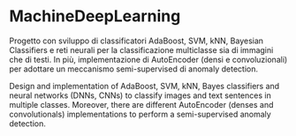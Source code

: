# MachineDeepLearning
Progetto con sviluppo di classificatori AdaBoost, SVM, kNN, Bayesian Classifiers e reti neurali per la classificazione multiclasse sia di immagini che di testi.
In più, implementazione di AutoEncoder (densi e convoluzionali) per adottare un meccanismo semi-supervised di anomaly detection.

Design and implementation of AdaBoost, SVM, kNN, Bayes classifiers and neural networks (DNNs, CNNs) to classify images and text sentences in multiple classes.
Moreover, there are different AutoEncoder (denses and convolutionals) implementations to perform a semi-supervised anomaly detection. 

